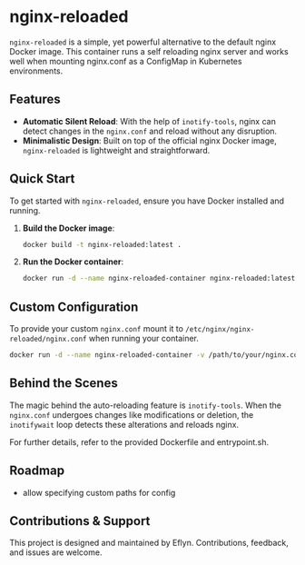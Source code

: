 # nginx-reloaded

`nginx-reloaded` is a simple, yet powerful alternative to the default nginx Docker image. This container runs a self reloading nginx server and works well when mounting nginx.conf as a ConfigMap in Kubernetes environments.

## Features
- **Automatic Silent Reload**: With the help of `inotify-tools`, nginx can detect changes in the `nginx.conf` and reload without any disruption.
- **Minimalistic Design**: Built on top of the official nginx Docker image, `nginx-reloaded` is lightweight and straightforward.

## Quick Start
To get started with `nginx-reloaded`, ensure you have Docker installed and running.

1. **Build the Docker image**:
    ```bash
    docker build -t nginx-reloaded:latest .
    ```

2. **Run the Docker container**:
    ```bash
    docker run -d --name nginx-reloaded-container nginx-reloaded:latest
    ```

## Custom Configuration
To provide your custom `nginx.conf` mount it to `/etc/nginx/nginx-reloaded/nginx.conf` when running your container.

```bash
docker run -d --name nginx-reloaded-container -v /path/to/your/nginx.conf:/etc/nginx/nginx-reloaded/nginx.conf nginx-reloaded:latest
```
## Behind the Scenes
The magic behind the auto-reloading feature is `inotify-tools`. When the `nginx.conf` undergoes changes like modifications or deletion, the `inotifywait` loop detects these alterations and reloads nginx.

For further details, refer to the provided Dockerfile and entrypoint.sh.

## Roadmap
- allow specifying custom paths for config

## Contributions & Support
This project is designed and maintained by Eflyn. Contributions, feedback, and issues are welcome.

